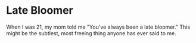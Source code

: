 # Late Bloomer

When I was 21, my mom told me "You've always been a late bloomer." This might be the subtlest, most freeing thing anyone has ever said to me.
